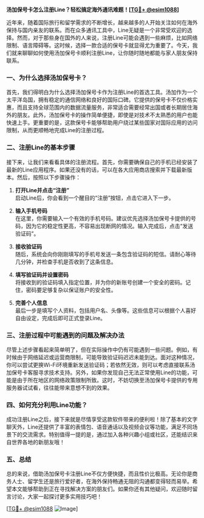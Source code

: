 **汤加保号卡怎么注册Line？轻松搞定海外通讯难题！[[TG💪+ @esim1088](https://t.me/s/esim1088)]**

近年来，随着国际旅行和留学需求的不断增长，越来越多的人开始关注如何在海外保持与国内亲友的联系。而在众多通讯工具中，Line无疑是一个非常受欢迎的选择。然而，对于那些身在国外的人来说，注册Line可能会遇到一些麻烦，比如网络限制、语言障碍等。这时候，选择一款合适的保号卡就显得尤为重要了。今天，我们就来聊聊如何使用汤加保号卡顺利注册Line，让你随时随地都能与家人朋友保持联系。

### 一、为什么选择汤加保号卡？

首先，我们得明白为什么选择汤加保号卡作为注册Line的首选工具。汤加作为一个太平洋岛国，拥有稳定的通信网络和良好的国际口碑。它提供的保号卡不仅价格实惠，而且支持全球范围内的数据流量服务，非常适合需要经常出国或者长期居住海外的朋友。此外，汤加保号卡的操作简单便捷，即使是对技术不太熟悉的用户也能快速上手。更重要的是，这款保号卡能够帮助用户绕过某些国家对国际应用的访问限制，从而更顺畅地完成Line的注册过程。

### 二、注册Line的基本步骤

接下来，让我们来看看具体的注册流程。首先，你需要确保自己的手机已经安装了最新的Line应用程序。如果还没有的话，可以在各大应用商店搜索并下载最新版本。然后，按照以下步骤操作：

1. **打开Line并点击“注册”**  
   启动Line后，你会看到一个醒目的“注册”按钮，点击它进入下一步。

2. **输入手机号码**  
   在这里，你需要输入一个有效的手机号码。建议优先选择汤加保号卡提供的号码，因为它的稳定性更高，不容易出现断网的情况。输入完成后，点击“发送验证码”。

3. **接收验证码**  
   随后，系统会向你刚刚填写的手机号发送一条包含验证码的短信。请耐心等待几分钟，并检查手机是否收到了这条信息。

4. **填写验证码并设置密码**  
   将接收到的验证码填入指定位置，并为你的新账号创建一个安全的密码。记住，密码要足够复杂以保证账户的安全性。

5. **完善个人信息**  
   最后一步是填写个人资料，包括用户名、头像等。这些信息可以根据个人喜好自由设定，完成后即可正式登录Line。

### 三、注册过程中可能遇到的问题及解决办法

尽管上述步骤看起来简单明了，但在实际操作中仍有可能遇到一些问题。例如，有时候由于网络延迟或运营商限制，可能导致验证码迟迟未能到达。面对这种情况，你可以尝试更换Wi-Fi环境重新发送验证码；若依然无效，则可以考虑直接联系汤加保号卡客服寻求技术支持。另外，如果你发现自己无法正常使用Line的功能，可能是由于所在地区的网络政策限制所致。这时，不妨切换至汤加保号卡提供的专用服务器试试看，往往能带来意想不到的效果。

### 四、如何充分利用Line功能？

成功注册Line之后，接下来就是尽情享受这款软件带来的便利啦！除了基本的文字聊天外，Line还提供了丰富的表情包、语音通话以及视频会议等功能，满足不同场景下的交流需求。特别值得一提的是，通过加入各种兴趣小组或社区，还能结识来自世界各地的新朋友哦！

### 五、总结

总的来说，借助汤加保号卡注册Line不仅方便快捷，而且性价比极高。无论你是商务人士、留学生还是旅行爱好者，在海外保持畅通无阻的沟通都变得轻而易举。希望本文能够帮助到正在寻找解决方案的朋友们。如果你还有其他疑问，欢迎随时留言讨论，大家一起探讨更多实用技巧吧！

[[TG💪+ @esim1088](https://t.me/s/esim1088) ![Image](https://i.postimg.cc/4NQfJmqS/Snipaste-2025-05-13-00-14-12.png)]